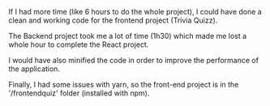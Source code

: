 If I had more time (like 6 hours to do the whole project), I could have done a clean and working code for the frontend project (Trivia Quizz).

The Backend project took me a lot of time (1h30) which made me lost a whole hour to complete the React project.

I would have also minified the code in order to improve the performance of the application.

Finally, I had some issues with yarn, so the front-end project is in the '/frontendquiz' folder (installed with npm).

